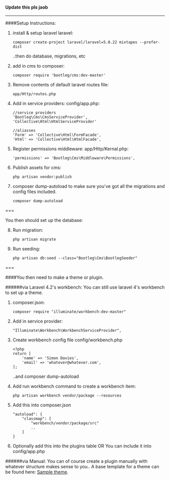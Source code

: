 
#### Update this pls jaob
___
####Setup Instructions:

1. install & setup laravel laravel:
    
    ```
    composer create-project laravel/laravel=5.0.22 mixtapes --prefer-dist
    ```
    ..then do database, migrations, etc

2. add in cms to composer:

    ```    
    composer require 'bootleg/cms:dev-master'
    ```

3. Remove contents of default laravel routes file:
    ```
    app/Http/routes.php
    ```

4. Add in service providers:
    config/app.php:
    ```
    //service providers
    'Bootleg\Cms\CmsServiceProvider', 
    'Collective\Html\HtmlServiceProvider'
    ```
    ```
    //aliasses
    'Form' => 'Collective\Html\FormFacade', 
    'Html' => 'Collective\Html\HtmlFacade',
    ```

5. Register permissions middleware:
    app/Http/Kernal.php:
    ```
    'permissions' => 'Bootleg\Cms\Middleware\Permissions',
    ```

6. Publish assets for cms:
    ```
    php artisan vendor:publish
    ```

7. composer dump-autoload to make sure you've got all the migrations and config files included.
    ```
    composer dump-autoload
    ```
===

You then should set up the database:

8. Run migration:
    ```
    php artisan migrate
    ```

9. Run seeding: 
    ```
    php artisan db:seed --class="Bootleg\Cms\BootlegSeeder"
    ```

===

####You then need to make a theme or plugin.

######via Laravel 4.2's workbench:
You can still use laravel 4's workbench to set up a theme.
1. composer.json:
    ```
    composer require "illuminate/workbench:dev-master"
    ```
    
2. Add in service provider:
    ```
    "Illuminate\Workbench\WorkbenchServiceProvider", 
    ```

3. Create workbench config file
    config/workbench.php
    ```
    <?php
    return [
        'name' => 'Simon Davies',
        'email' => 'whatever@whatever.com',
    ];
    ```
    ..and composer dump-autoload

4. Add run workbench command to create a workbench item:
    ```
    php artisan workbench vendor/package --resources
    ```

5. Add this into composer.json
    ```
    "autoload": {
        "classmap": [
            "workbench/vendor/package/src"
            ..
        ]
    }
    ```
    
6. Optionally add this into the plugins table 
OR 
You can include it into config/app.php

######via Manual:
You can of course create a plugin manually with whatever structure makes sense to you.. A base template for a theme can be found here: [Sample theme](https://github.com/Noodlewitt/bootlegcms-sampleplugin).


